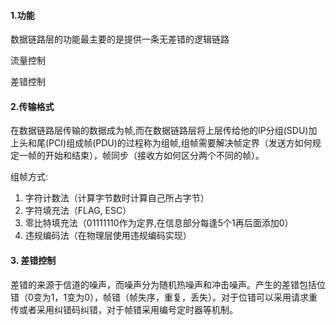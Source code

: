 #### 1.功能

数据链路层的功能最主要的是提供一条无差错的逻辑链路

流量控制

差错控制

#### 2.传输格式

在数据链路层传输的数据成为帧,而在数据链路层将上层传给他的IP分组(SDU)加上头和尾(PCI)组成帧(PDU)的过程称为组帧,组帧需要解决帧定界（发送方如何规定一帧的开始和结束），帧同步（接收方如何区分两个不同的帧）。

组帧方式:

1. 字符计数法（计算字节数时计算自己所占字节）
2. 字符填充法（FLAG, ESC）
3. 零比特填充法（01111110作为定界,在信息部分每逢5个1再后面添加0）
4. 违规编码法（在物理层使用违规编码实现）

#### 3. 差错控制

差错的来源于信道的噪声，而噪声分为随机热噪声和冲击噪声。产生的差错包括位错（0变为1，1变为0），帧错（帧失序，重复，丢失）。对于位错可以采用请求重传或者采用纠错码纠错，对于帧错采用编号定时器等机制。
